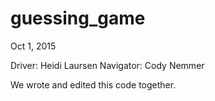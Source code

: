 # guessing_game

Oct 1, 2015

Driver: Heidi Laursen
Navigator: Cody Nemmer

We wrote and edited this code together.
